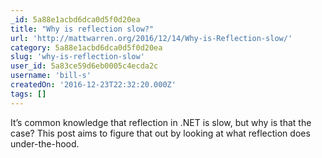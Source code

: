 ```yaml
---
_id: 5a88e1acbd6dca0d5f0d20ea
title: "Why is reflection slow?"
url: 'http://mattwarren.org/2016/12/14/Why-is-Reflection-slow/'
category: 5a88e1acbd6dca0d5f0d20ea
slug: 'why-is-reflection-slow'
user_id: 5a83ce59d6eb0005c4ecda2c
username: 'bill-s'
createdOn: '2016-12-23T22:32:20.000Z'
tags: []
---
```


It’s common knowledge that reflection in .NET is slow, but why is that the case? This post aims to figure that out by looking at what reflection does under-the-hood.
